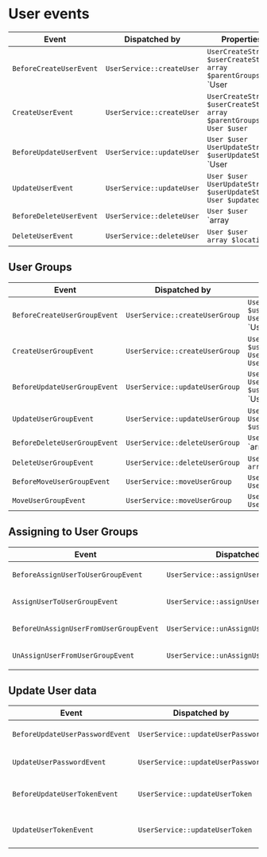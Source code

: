 # User events

| Event | Dispatched by | Properties |
|---|---|---|
|`BeforeCreateUserEvent`|`UserService::createUser`|`UserCreateStruct $userCreateStruct`</br>`array $parentGroups`</br>`User|null $user`|
|`CreateUserEvent`|`UserService::createUser`|`UserCreateStruct $userCreateStruct`</br>`array $parentGroups`</br>`User $user`|
|`BeforeUpdateUserEvent`|`UserService::updateUser`|`User $user`</br>`UserUpdateStruct $userUpdateStruct`</br>`User|null $updatedUser`|
|`UpdateUserEvent`|`UserService::updateUser`|`User $user`</br>`UserUpdateStruct $userUpdateStruct`</br>`User $updatedUser`|
|`BeforeDeleteUserEvent`|`UserService::deleteUser`|`User $user`</br>`array|null $locations`|
|`DeleteUserEvent`|`UserService::deleteUser`|`User $user`</br>`array $locations`|

## User Groups

| Event | Dispatched by | Properties |
|---|---|---|
|`BeforeCreateUserGroupEvent`|`UserService::createUserGroup`|`UserGroupCreateStruct $userGroupCreateStruct`</br>`UserGroup $parentGroup`</br>`UserGroup|null $userGroup`|
|`CreateUserGroupEvent`|`UserService::createUserGroup`|`UserGroupCreateStruct $userGroupCreateStruct`</br>`UserGroup $parentGroup`</br>`UserGroup $userGroup`|
|`BeforeUpdateUserGroupEvent`|`UserService::updateUserGroup`|`UserGroup $userGroup`</br>`UserGroupUpdateStruct $userGroupUpdateStruct`</br>`UserGroup|null $updatedUserGroup`|
|`UpdateUserGroupEvent`|`UserService::updateUserGroup`|`UserGroup $userGroup`</br>`UserGroupUpdateStruct $userGroupUpdateStruct`|
|`BeforeDeleteUserGroupEvent`|`UserService::deleteUserGroup`|`UserGroup $userGroup`</br>`array|null $locations`|
|`DeleteUserGroupEvent`|`UserService::deleteUserGroup`|`UserGroup $userGroup`</br>`array $locations`|
|`BeforeMoveUserGroupEvent`|`UserService::moveUserGroup`|`UserGroup $userGroup`</br>`UserGroup $newParent`|
|`MoveUserGroupEvent`|`UserService::moveUserGroup`|`UserGroup $userGroup`</br>`UserGroup $newParent`|

## Assigning to User Groups

| Event | Dispatched by | Properties |
|---|---|---|
|`BeforeAssignUserToUserGroupEvent`|`UserService::assignUserToUserGroup`|`User $user`</br>`UserGroup $userGroup`|
|`AssignUserToUserGroupEvent`|`UserService::assignUserToUserGroup`|`User $user`</br>`UserGroup $userGroup`|
|`BeforeUnAssignUserFromUserGroupEvent`|`UserService::unAssignUserFromUserGroup`|`User $user`</br>`UserGroup $userGroup`|
|`UnAssignUserFromUserGroupEvent`|`UserService::unAssignUserFromUserGroup`|`User $user`</br>`UserGroup $userGroup`|

## Update User data

| Event | Dispatched by | Properties |
|---|---|---|
|`BeforeUpdateUserPasswordEvent`|`UserService::updateUserPassword`|`User $user`</br>`string $newPassword`</br>`User|null $updatedUser`|
|`UpdateUserPasswordEvent`|`UserService::updateUserPassword`|`User $user`</br>`string $newPassword`</br>`User $updatedUser`|
|`BeforeUpdateUserTokenEvent`|`UserService::updateUserToken`|`User $user`</br>`UserTokenUpdateStruct $userTokenUpdateStruct`</br>`User|null $updatedUser`|
|`UpdateUserTokenEvent`|`UserService::updateUserToken`|`User $user`</br>`UserTokenUpdateStruct $userTokenUpdateStruct`</br>`User $updatedUser`|
